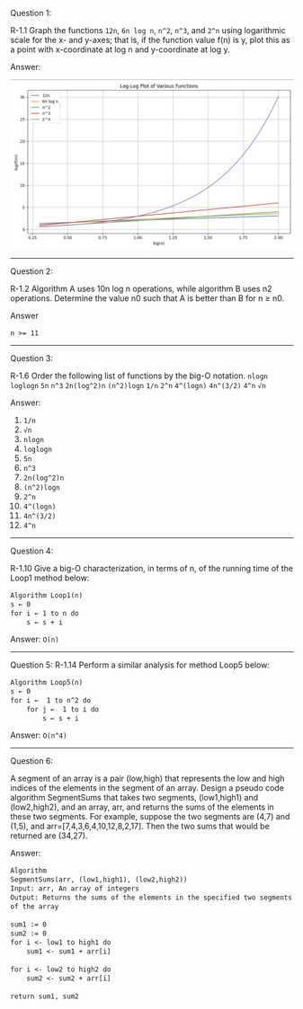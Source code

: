 Question 1:

R-1.1 Graph the functions `12n`, `6n log n`, `n^2`, `n^3`, and `2^n` using logarithmic scale for the x- and y-axes; that is, if the function value f(n) is y, plot this as a point with x-coordinate at log n and y-coordinate at log y.

Answer:

![](question1/graph.png)

---

Question 2:

R-1.2 Algorithm A uses 10n log n operations, while algorithm B uses n2 operations. Determine the value n0 such that A is better than B for n ≥ n0.

Answer

```
n >= 11
```

---

Question 3:

R-1.6 Order the following list of functions by the big-O notation. `nlogn` `loglogn` `5n` `n^3` `2n(log^2)n` `(n^2)logn` `1/n` `2^n` `4^(logn)` `4n^(3/2)` `4^n` `√n`

Answer:

1. `1/n`
2. `√n`
3. `nlogn`
4. `loglogn`
5. `5n`
6. `n^3`
7. `2n(log^2)n`
8. `(n^2)logn`
9. `2^n`
10. `4^(logn)`
11. `4n^(3/2)`
12. `4^n`

---

Question 4:

R-1.10 Give a big-O characterization, in terms of n, of the running time of the Loop1 method below:

```
Algorithm Loop1(n)
s ← 0
for i ← 1 to n do
    s ← s + i
```

Answer:
`O(n)`

---

Question 5:
R-1.14 Perform a similar analysis for method Loop5 below:

```
Algorithm Loop5(n)
s ← 0
for i ←  1 to n^2 do
    for j ←  1 to i do
        s ← s + i
```

Answer:
`O(n^4)`

---

Question 6:

A segment of an array is a pair (low,high) that represents the low and high indices of the elements in the segment of an array. Design a pseudo code algorithm SegmentSums that takes two segments, (low1,high1) and (low2,high2), and an array, arr, and returns the sums of the elements in these two segments. For example, suppose the two segments are (4,7) and (1,5), and arr=[7,4,3,6,4,10,12,8,2,17]. Then the two sums that would be returned are (34,27).

Answer:

```
Algorithm
SegmentSums(arr, (low1,high1), (low2,high2))
Input: arr, An array of integers
Output: Returns the sums of the elements in the specified two segments of the array

sum1 := 0
sum2 := 0
for i <- low1 to high1 do
    sum1 <- sum1 + arr[i]

for i <- low2 to high2 do
    sum2 <- sum2 + arr[i]

return sum1, sum2
```
